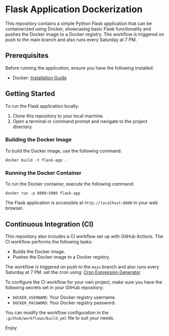# Flask Application Dockerization

This repository contains a simple Python Flask application that can be containerized using Docker, showcasing basic Flask functionality and pushes the Docker image to a Docker registry. 
The workflow is triggered on push to the main branch and also runs every Saturday at 7 PM. 

## Prerequisites

Before running the application, ensure you have the following installed:

- Docker: [Installation Guide](https://docs.docker.com/get-docker/)

## Getting Started

To run the Flask application locally:

1. Clone this repository to your local machine.
2. Open a terminal or command prompt and navigate to the project directory.

### Building the Docker Image

To build the Docker image, use the following command:

```shell
docker build -t flask-app .
```

### Running the Docker Container

To run the Docker container, execute the following command:

```shell
docker run -p 8080:5000 flask-app
```

The Flask application is accessible at `http://localhost:8080` in your web browser.

## Continuous Integration (CI)

This repository also includes a CI workflow set up with GitHub Actions. The CI workflow performs the following tasks:

- Builds the Docker image.
- Pushes the Docker image to a Docker registry.

The workflow is triggered on push to the `main` branch and also runs every Saturday at 7 PM. set the cron using: [Cron Expression Generator](https://www.atatus.com/tools/cron)

To configure the CI workflow for your own project, make sure you have the following secrets set in your GitHub repository:

- `DOCKER_USERNAME`: Your Docker registry username.
- `DOCKER_PASSWORD`: Your Docker registry password.

You can modify the workflow configuration in the `.github/workflows/build.yml` file to suit your needs.

Enjoy
